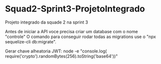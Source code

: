 # Squad2-Sprint3-ProjetoIntegrado
Projeto integrado da squade 2 na sprint 3

Antes de iniciar a API voce precisa criar um database com o nome "controle"
O comando para conseguir rodar todas as migrations use o "npx sequelize-cli db:migrate".


Gerar chave alheatoria JWT:
 node -e "console.log( require('crypto').randomBytes(256).toString('base64'))" 
